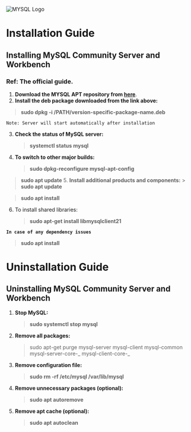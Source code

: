 ![MYSQL Logo](https://miro.medium.com/v2/resize:fit:1400/1*TTM5AleQfFJ-mItttJROdg.jpeg)

# Installation Guide

## Installing MySQL Community Server and Workbench

### Ref: The official guide.

1. **Download the MYSQL APT repository from [here](https://dev.mysql.com/downloads/repo/apt/)**.
2. **Install the deb package downloaded from the link above:**

> **sudo dpkg -i /PATH/version-specific-package-name.deb**

`Note: Server will start automatically after installation`

3. **Check the status of MySQL server:**
    > **systemctl status mysql**
4. **To switch to other major builds:**
    > **sudo dpkg-reconfigure mysql-apt-config**

> **sudo apt update** 5. **Install additional products and components:** > **sudo apt update**

> **sudo apt install <package-name>**

6. To install shared libraries:
    > **sudo apt-get install libmysqlclient21**

**`In case of any dependency issues`**

> **sudo apt install <dependency>**

# Uninstallation Guide

## Uninstalling MySQL Community Server and Workbench

1. **Stop MySQL:**

    > **sudo systemctl stop mysql**

2. **Remove all packages:**

    > sudo apt-get purge mysql-server mysql-client mysql-common mysql-server-core-_ mysql-client-core-_

3. **Remove configuration file:**

    > **sudo rm -rf /etc/mysql /var/lib/mysql**

4. **Remove unnecessary packages (optional):**

    > **sudo apt autoremove**

5. **Remove apt cache (optional):**
    > **sudo apt autoclean**
